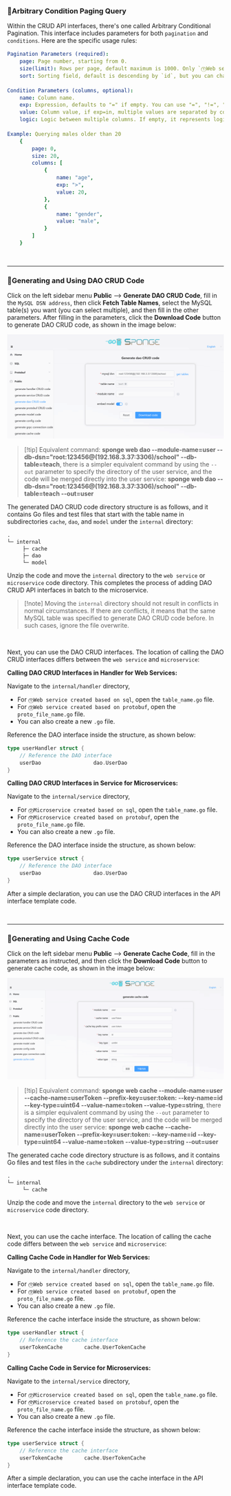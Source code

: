 ### 🔹Arbitrary Condition Paging Query

Within the CRUD API interfaces, there's one called Arbitrary Conditional Pagination. This interface includes parameters for both `pagination` and `conditions`. Here are the specific usage rules:

```yaml
Pagination Parameters (required):
	page: Page number, starting from 0.
	size(limit): Rows per page, default maximum is 1000. Only `⓵Web service created based on sql` use `size`, other services created using different methods use `limit`.
	sort: Sorting field, default is descending by `id`, but you can change it to sort by other fields. If a field name is preceded by a minus sign "-", it indicates descending order, otherwise, it's ascending. You can use a comma to sort by multiple fields.

Condition Parameters (columns, optional):
	name: Column name.
	exp: Expression, defaults to "=" if empty. You can use "=", "!=", ">", ">=", "<", "<=", "like", "in"
	value: Column value, if exp=in, multiple values are separated by commas.
	logic: Logic between multiple columns. If empty, it represents logical AND, and you can use "&" (AND) or "|" (OR).

Example: Querying males older than 20
	{
	    page: 0,
	    size: 20,
	    columns: [
			{
				name: "age",
				exp: ">",
				value: 20,
			},
			{
				name: "gender",
				value: "male",
			}
		]
	}
```

<br>

---

### 🔹Generating and Using DAO CRUD Code

Click on the left sidebar menu **Public** --> **Generate DAO CRUD Code**, fill in the `MySQL DSN address`, then click **Fetch Table Names**, select the MySQL table(s) you want (you can select multiple), and then fill in the other parameters. After filling in the parameters, click the **Download Code** button to generate DAO CRUD code, as shown in the image below:

![web-http-dao](assets/images/web-http-dao.png)

> [!tip] Equivalent command: **sponge web dao --module-name=user --db-dsn="root:123456@(192.168.3.37:3306)/school" --db-table=teach**, there is a simpler equivalent command by using the `--out` parameter to specify the directory of the user service, and the code will be merged directly into the user service: **sponge web dao --db-dsn="root:123456@(192.168.3.37:3306)/school" --db-table=teach --out=user**

The generated DAO CRUD code directory structure is as follows, and it contains Go files and test files that start with the table name in subdirectories `cache`, `dao`, and `model` under the `internal` directory:

```
.
└─ internal
     ├─ cache
     ├─ dao
     └─ model
```

Unzip the code and move the `internal` directory to the `web service` or `microservice` code directory. This completes the process of adding DAO CRUD API interfaces in batch to the microservice.

> [!note] Moving the `internal` directory should not result in conflicts in normal circumstances. If there are conflicts, it means that the same MySQL table was specified to generate DAO CRUD code before. In such cases, ignore the file overwrite.

<br>

Next, you can use the DAO CRUD interfaces. The location of calling the DAO CRUD interfaces differs between the `web service` and `microservice`:

**Calling DAO CRUD Interfaces in Handler for Web Services:**

Navigate to the `internal/handler` directory,

- For `⓵Web service created based on sql`, open the `table_name.go` file.
- For `⓷Web service created based on protobuf`, open the `proto_file_name.go` file.
- You can also create a new `.go` file.

Reference the DAO interface inside the structure, as shown below:

```go
type userHandler struct {
	// Reference the DAO interface
	userDao                 dao.UserDao
}
```

**Calling DAO CRUD Interfaces in Service for Microservices:**

Navigate to the `internal/service` directory,

- For `⓶Microservice created based on sql`, open the `table_name.go` file.
- For `⓸Microservice created based on protobuf`, open the `proto_file_name.go` file.
- You can also create a new `.go` file.

Reference the DAO interface inside the structure, as shown below:

```go
type userService struct {
	// Reference the DAO interface
	userDao                 dao.UserDao
}
```

After a simple declaration, you can use the DAO CRUD interfaces in the API interface template code.

<br>

---

### 🔹Generating and Using Cache Code

Click on the left sidebar menu **Public** --> **Generate Cache Code**, fill in the parameters as instructed, and then click the **Download Code** button to generate cache code, as shown in the image below:

![public-cache](assets/images/public-cache.png)

> [!tip] Equivalent command: **sponge web cache --module-name=user --cache-name=userToken --prefix-key=user:token: --key-name=id --key-type=uint64 --value-name=token --value-type=string**, there is a simpler equivalent command by using the `--out` parameter to specify the directory of the user service, and the code will be merged directly into the user service: **sponge web cache --cache-name=userToken --prefix-key=user:token: --key-name=id --key-type=uint64 --value-name=token --value-type=string --out=user**

The generated cache code directory structure is as follows, and it contains Go files and test files in the `cache` subdirectory under the `internal` directory:

```
.
└─ internal
     └─ cache
```

Unzip the code and move the `internal` directory to the `web service` or `microservice` code directory.

<br>

Next, you can use the cache interface. The location of calling the cache code differs between the `web service` and `microservice`:

**Calling Cache Code in Handler for Web Services:**

Navigate to the `internal/handler` directory,

- For `⓵Web service created based on sql`, open the `table_name.go` file.
- For `⓷Web service created based on protobuf`, open the `proto_file_name.go` file.
- You can also create a new `.go` file.

Reference the cache interface inside the structure, as shown below:

```go
type userHandler struct {
	// Reference the cache interface
	userTokenCache       cache.UserTokenCache
}
```

**Calling Cache Code in Service for Microservices:**

Navigate to the `internal/service` directory,

- For `⓶Microservice created based on sql`, open the `table_name.go` file.
- For `⓸Microservice created based on protobuf`, open the `proto_file_name.go` file.
- You can also create a new `.go` file.

Reference the cache interface inside the structure, as shown below:

```go
type userService struct {
	// Reference the cache interface
	userTokenCache       cache.UserTokenCache
}
```

After a simple declaration, you can use the cache interface in the API interface template code.
